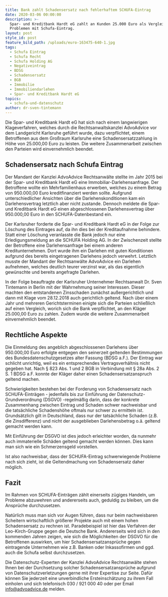 ```yaml
---
title: Bank zahlt Schadensersatz nach fehlerhaftem SCHUFA-Eintrag
date: 2020-03-06 00:00:00
description: >-
  Spar- und Kreditbank Hardt eG zahlt an Kunden 25.000 Euro als Vergleich nach
  Problemen mit Schufa-Eintrag.
layout: post
style_id: post
feature_bild_path: /uploads/euro-163475-640-1.jpg
tags:
  - Schufa Eintrag
  - Schufa Recht
  - Schufa Holding AG
  - Negativeintrag
  - BDSG
  - Schadensersatz
  - BGB
  - Immobilie
  - Immobiliendarlehen
  - Spar- und Kreditbank Hardt eG
topics:
  - schufa-und-datenschutz
author: dr-sven-tintemann
---
```


Die Spar- und Kreditbank Hardt eG hat sich nach einem langwierigen Klageverfahren, welches durch die Rechtsanwaltskanzlei AdvoAdvice vor dem Landgericht Karlsruhe geführt wurde, dazu verpflichtet, einem Betroffenen aus dem Gro&szlig;raum Karlsruhe eine Schadensersatzzahlung in Höhe von 25.000,00 Euro zu leisten. Die weitere Zusammenarbeit zwischen den Parteien wird einvernehmlich beendet.

## Schadensersatz nach Schufa Eintrag

Der Mandant der Kanzlei AdvoAdvice Rechtsanwälte stellte im Jahr 2015 bei der Spar- und Kreditbank Hardt eG eine Immobiliar-Darlehensanfrage. Der Betroffene wollte ein Mehrfamilienhaus erwerben, welches zu einem Betrag von 950.000,00 Euro kreditfinanziert werden sollte. Aufgrund unterschiedlicher Ansichten über die Darlehenskonditionen kam ein Darlehensvertrag letztlich aber nicht zustande. Dennoch meldete die Spar- und Kreditbank Hardt eG einen abgeschlossenen Darlehensvertrag über 950.000,00 Euro in den SCHUFA-Datenbestand ein.&nbsp;

Der Karlsruher forderte die Spar- und Kreditbank Hardt eG in der Folge zur Löschung des Eintrages auf, da ihn dies bei der Kreditaufnahme behindere. Statt einer Löschung veranlasste die Bank jedoch nur eine Erledigungsmeldung an die SCHUFA Holding AG. In der Zwischenzeit stellte der Betroffene eine Darlehensanfrage bei einem anderen Kreditunternehmen. Dort wurde ihm ein Darlehen mit guten Konditionen aufgrund des bereits eingetragenen Darlehens jedoch verwehrt. Letztlich musste der Mandant der Rechtsanwälte AdvoAdvice ein Darlehen aufnehmen, welches deutlich teurer verzinst war, als das eigentlich gewünschte und bereits angefragte Darlehen.

In der Folge beauftragte der Karlsruher Unternehmer Rechtsanwalt Dr. Sven Tintemann in Berlin mit der Wahrnehmung seiner Interessen. Dieser machten den entstandenen Zinsschaden zunächst au&szlig;ergerichtlich und dann mit Klage vom 28.12.2018 auch gerichtlich geltend. Nach über einem Jahr und mehreren Gerichtsterminen einigte sich die Parteien schlie&szlig;lich auf einen Vergleich, worich sich die Bank verpflichtet, an den Kläger 25.000,00 Euro zu zahlen. Zudem wurde die weitere Zusammenarbeit einvernehmlich beendet.

## Rechtliche Aspekte

Die Einmeldung des angeblich abgeschlossenen Darlehens über 950.000,00 Euro erfolgte entgegen den seinerzeit geltenden Bestimmungen des Bundesdatenschutzgesetzes alter Fassung (BDSG a.F.). Der Eintrag war schlicht unrichtig, weil es ein entsprechendes Vertragsverhältnis nicht gegeben hat. Nach &sect; 823 Abs. 1 und 2 BGB in Verbindung mit &sect; 28a Abs. 2 S. 1 BDSG a.F. konnte der Kläger daher einen Schadensersatzanspruch geltend machen.

Schwierigkeiten bestehen bei der Forderung von Schadensersatz nach SCHUFA-Einträgen - jedenfalls bis zur Einführung der Datenschutz-Grundverordnung (DSGVO) -regelmä&szlig;ig darin, dass der konkrete Zusammenhang zwischen Eintrag und Schaden schwer nachweisbar und die tatsächliche Schadenshöhe oftmals nur schwer zu ermitteln ist. Grundsätzlich gilt in Deutschland, dass nur der tatsächliche Schaden (z.B. die Zinsdifferenz) und nicht der ausgeblieben Darlehensbetrag o.ä. geltend gemacht werden kann.

Mit Einführung der DSGVO ist dies jedoch erleichter worden, da nunmehr auch immaterielle Schäden geltend gemacht werden können. Dies kann man sich wie ein Schmerzensgeld vorstellen.

Ist also nachweisbar, dass der SCHUFA-Eintrag schwerwiegende Probleme nach sich zieht, ist die Geltendmachung von Schadensersatz daher möglich.

## Fazit

Im Rahmen von SCHUFA-Einträgen zählt einerseits zügiges Handeln, um Probleme abzuwehren und andererseits auch, geduldig zu bleiben, um die Ansprüche durchzusetzen.

Natürlich muss man sich vor Augen führen, dass nur beim nachweisbaren Scheitern wirtschaftlich grö&szlig;erer Projekte auch mit einem hohen Schadensersatz zu rechnen ist. Paradebeispiel ist hier das Verfahren der Leo-Kirch-Gruppe gegen die Deutsche Bank. Andererseits wird sich in den kommenden Jahren zeigen, wie sich die Möglichkeiten der DSGVO für die Betroffenen auswirken, um hier Schadensersatzansprüche gegen eintragende Unternehmen wie z.B. Banken oder Inkassofirmen und ggd. auch die Schufa selbst durchzusetzen.

Die Datenschutz-Experten der Kanzlei AdvoAdvice Rechtsanwälte stehen Ihnen bei der Durchsetzung solcher Schadensersatzansprüche aufgrund von Datenschutzverletzungen gerne mit ihrer Expertise zur Seite. Dafür können Sie jederzeit eine unverbindliche Ersteinschätzung zu ihrem Fall einholen und sich telefonisch 030 / 921 000 40 oder per Email info@advoadvice.de melden.